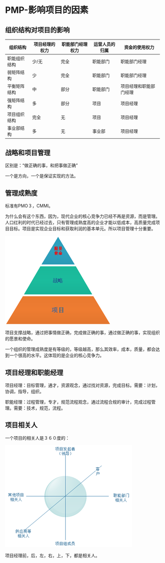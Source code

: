 # PMP-影响项目的因素

## 组织结构对项目的影响

| 组织结构     | 项目经理的权力 | 职能部门经理权力 | 运营人员的归属 | 资金的使用权力         |
| ------------ | -------------- | ---------------- | -------------- | ---------------------- |
| 职能组织结构 | 少/无          | 完全             | 职能部门       | 职能部门经理           |
| 弱矩阵结构   | 少             | 完全             | 职能部门       | 职能部门经理           |
| 平衡矩阵结构 | 中             | 部分             | 职能部门       | 项目经理和职能部门经理 |
| 强矩阵结构   | 多             | 部分             | 项目           | 项目经理               |
| 项目组织结构 | 完全           | 无               | 项目           | 项目经理               |
| 事业部结构   | 多             | 无               | 事业部         | 项目经理               |

## 战略和项目管理

区别是：“做正确的事，和把事做正确”

一个是方向，一个是保证实现的方法。

## 管理成熟度

标准有PMO３，CMMI。

为什么会有这个东西，因为，现代企业的核心竞争力已经不再是资源，而是管理。人口红利的时代已经过去，只有管理成熟度高的企业才能以低成本，高质量完成项目目标。项目是实现企业目标和获取利润的基本单元。所以项目管理十分重要。

![](..\materials\企业和项目.png)

项目支撑战略，通过把事情做正确，完成做正确的事，通过做正确的事，实现组织的愿景和使命。

一个组织的管理成熟度是有等级的，等级越高，那么其效率，成本，质量，都会达到一个很高的水平。这体现的是企业的核心竞争力。

## 项目经理和职能经理

项目经理：目标管理，通才，资源观念，通过找对资源，完成目标。需要：计划，协调，指导，组织。

职能经理：过程管理，专才，规范流程观念，通过流程合规的审计，完成过程管理。需要：技术，规范，流程。

## 项目相关人

一个项目的相关人是３６０度的：

![](..\materials\相关人.png)

项目经理前，后，左，右，上，下，都是相关人。



